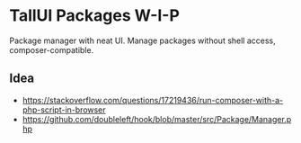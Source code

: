 # TallUI Packages W-I-P

Package manager with neat UI. Manage packages without shell access, composer-compatible.

## Idea

- https://stackoverflow.com/questions/17219436/run-composer-with-a-php-script-in-browser
- https://github.com/doubleleft/hook/blob/master/src/Package/Manager.php